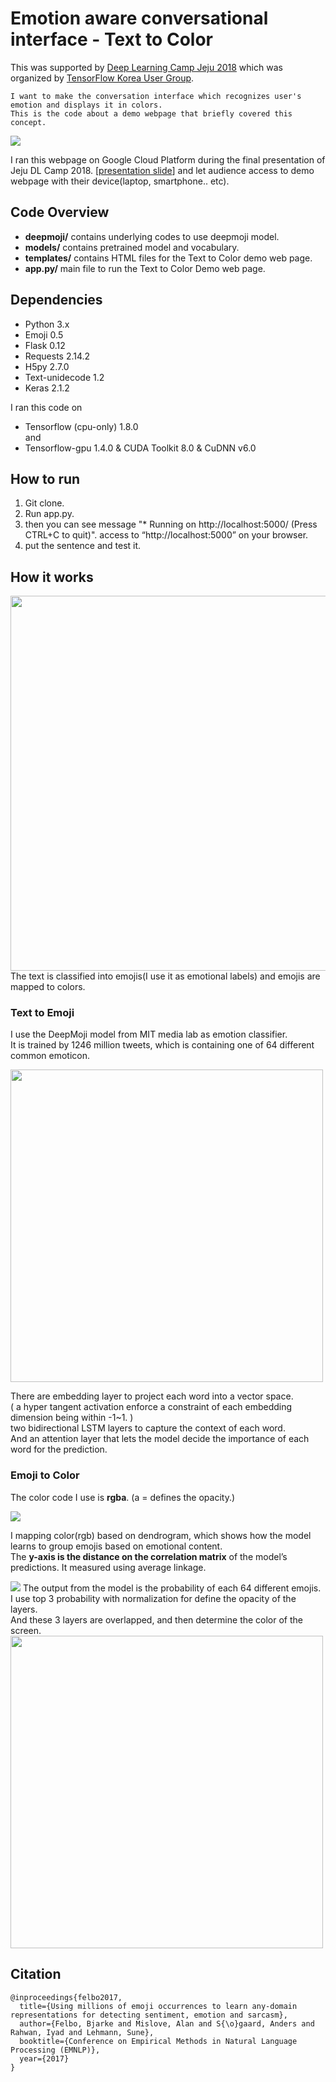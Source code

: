 # Emotion aware conversational interface - Text to Color
This was supported by [Deep Learning Camp Jeju 2018](http://jeju.dlcamp.org/2018/) which was organized by [TensorFlow Korea User Group](https://facebook.com/groups/TensorFlowKR/).


    I want to make the conversation interface which recognizes user's emotion and displays it in colors.
    This is the code about a demo webpage that briefly covered this concept. 



<img src="https://github.com/minh364/jejuDLcamp_emotion/blob/master/docs/image/1.gif"/>

I ran this webpage on Google Cloud Platform during the final presentation of Jeju DL Camp 2018. [[presentation slide](https://docs.google.com/presentation/d/1KhDNmQDuvWiQ2-A3REiayisGM00CDjCrDB54-qLaIUw/edit?usp=sharing/)]
and let audience access to demo webpage with their device(laptop, smartphone.. etc).




## Code Overview

- **deepmoji/**
  contains underlying codes to use deepmoji model.
- **models/**
  contains pretrained model and vocabulary.
- **templates/**
  contains HTML files for the Text to Color demo web page.
- **app.py/**
  main file to run the Text to Color Demo web page.

  
## Dependencies

- Python 3.x
- Emoji 0.5
- Flask 0.12
- Requests 2.14.2
- H5py 2.7.0
- Text-unidecode 1.2
- Keras 2.1.2

I ran this code on
-  Tensorflow (cpu-only) 1.8.0
<br/>and 
- Tensorflow-gpu 1.4.0 & CUDA Toolkit 8.0 & CuDNN v6.0

## How to run

1. Git clone.
2. Run app.py.
3. then you can see message "* Running on http://localhost:5000/ (Press CTRL+C to quit)". access to “http://localhost:5000” on your browser.
4. put the sentence and test it.

## How it works
<img src="https://github.com/minh364/jejuDLcamp_emotion/blob/master/docs/image/2.png" width="600" />
The text is classified into emojis(I use it as emotional labels) and emojis are mapped to colors.

### Text to Emoji

I use the DeepMoji model from MIT media lab as emotion classifier.<br/>
It is trained by 1246 million tweets, which is containing one of 64 different common emoticon.<br/>

<img src="https://github.com/minh364/jejuDLcamp_emotion/blob/master/docs/image/3.png" width="500" />

There are embedding layer to project each word into a vector space. <br/>
( a hyper tangent activation enforce a constraint of each embedding dimension being within -1~1. )<br/>
two bidirectional LSTM layers to capture the context of each word.<br/>
And an attention layer that lets the model decide the importance of each word for the prediction.<br/>


### Emoji to Color

The color code I use is **rgba**. (a = defines the opacity.)<br/>

<img src="https://github.com/minh364/jejuDLcamp_emotion/blob/master/docs/image/4.png"/>

I mapping color(rgb) based on dendrogram, which shows how the model learns to group emojis based on emotional content.<br/> 
The **y-axis is the distance on the correlation matrix** of the model’s predictions. It measured using average linkage.<br/>


<img src="https://github.com/minh364/jejuDLcamp_emotion/blob/master/docs/image/array.png" />
The output from the model is the probability of each 64 different emojis.<br/>
I use top 3 probability with normalization for define the opacity of the layers.<br/>
And these 3 layers are overlapped, and then determine the color of the screen.<br/>
<img src="https://github.com/minh364/jejuDLcamp_emotion/blob/master/docs/image/5.png" width="500" />

## Citation
```
@inproceedings{felbo2017,
  title={Using millions of emoji occurrences to learn any-domain representations for detecting sentiment, emotion and sarcasm},
  author={Felbo, Bjarke and Mislove, Alan and S{\o}gaard, Anders and Rahwan, Iyad and Lehmann, Sune},
  booktitle={Conference on Empirical Methods in Natural Language Processing (EMNLP)},
  year={2017}
}
```